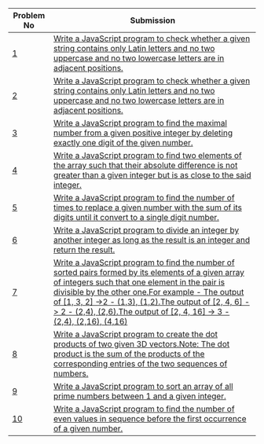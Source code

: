 | Problem No                                                            | Submission                                                     |
| --------------------------------------------------------------------- | -------------------------------------------------------------- |
| [1](https://github.com/abdullah-al-feroz/JavaScript--Problem--Solve/tree/main/Basic%20150%20Problems/101-110) | [Write a JavaScript program to check whether a given string contains only Latin letters and no two uppercase and no two lowercase letters are in adjacent positions.](https://github.com/abdullah-al-feroz/JavaScript--Problem--Solve/tree/main/Basic%20150%20Problems/101-110)               |
| [2](https://github.com/abdullah-al-feroz/JavaScript--Problem--Solve/tree/main/Basic%20150%20Problems/101-110) | [Write a JavaScript program to check whether a given string contains only Latin letters and no two uppercase and no two lowercase letters are in adjacent positions.](https://github.com/abdullah-al-feroz/JavaScript--Problem--Solve/tree/main/Basic%20150%20Problems/101-110)       |
| [3](https://github.com/abdullah-al-feroz/JavaScript--Problem--Solve/tree/main/Basic%20150%20Problems/101-110) |[Write a JavaScript program to find the maximal number from a given positive integer by deleting exactly one digit of the given number.](https://github.com/abdullah-al-feroz/JavaScript--Problem--Solve/tree/main/Basic%20150%20Problems/101-110) |
| [4](https://github.com/abdullah-al-feroz/JavaScript--Problem--Solve/tree/main/Basic%20150%20Problems/101-110) | [Write a JavaScript program to find two elements of the array such that their absolute difference is not greater than a given integer but is as close to the said integer.](https://github.com/abdullah-al-feroz/JavaScript--Problem--Solve/tree/main/Basic%20150%20Problems/101-110)             |
| [5](https://github.com/abdullah-al-feroz/JavaScript--Problem--Solve/tree/main/Basic%20150%20Problems/101-110) | [Write a JavaScript program to find the number of times to replace a given number with the sum of its digits until it convert to a single digit number.](https://github.com/abdullah-al-feroz/JavaScript--Problem--Solve/tree/main/Basic%20150%20Problems/101-110)         |
| [6](https://github.com/abdullah-al-feroz/JavaScript--Problem--Solve/tree/main/Basic%20150%20Problems/101-110) | [Write a JavaScript program to divide an integer by another integer as long as the result is an integer and return the result.](https://github.com/abdullah-al-feroz/JavaScript--Problem--Solve/tree/main/Basic%20150%20Problems/101-110) |
| [7](https://github.com/abdullah-al-feroz/JavaScript--Problem--Solve/tree/main/Basic%20150%20Problems/101-110) | [Write a JavaScript program to find the number of sorted pairs formed by its elements of a given array of integers such that one element in the pair is divisible by the other one.For example - The output of [1, 3, 2] ->2 - (1,3), (1,2).The output of [2, 4, 6] -> 2 - (2,4), (2,6).The output of [2, 4, 16] -> 3 - (2,4), (2,16), (4,16)](https://github.com/abdullah-al-feroz/JavaScript--Problem--Solve/tree/main/Basic%20150%20Problems/101-110)        |
| [8](https://github.com/abdullah-al-feroz/JavaScript--Problem--Solve/tree/main/Basic%20150%20Problems/101-110) | [Write a JavaScript program to create the dot products of two given 3D vectors.Note: The dot product is the sum of the products of the corresponding entries of the two sequences of numbers.](https://github.com/abdullah-al-feroz/JavaScript--Problem--Solve/tree/main/Basic%20150%20Problems/101-110)             |
| [9](https://github.com/abdullah-al-feroz/JavaScript--Problem--Solve/tree/main/Basic%20150%20Problems/101-110) | [Write a JavaScript program to sort an array of all prime numbers between 1 and a given integer.](https://github.com/abdullah-al-feroz/JavaScript--Problem--Solve/tree/main/Basic%20150%20Problems/101-110) |
| [10](https://github.com/abdullah-al-feroz/JavaScript--Problem--Solve/tree/main/Basic%20150%20Problems/101-110)| [Write a JavaScript program to find the number of even values in sequence before the first occurrence of a given number.](https://github.com/abdullah-al-feroz/JavaScript--Problem--Solve/tree/main/Basic%20150%20Problems/101-110) |

